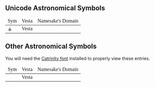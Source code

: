 

<style>
td {font-family: Catrinity;}
</style>

## Unicode Astronomical Symbols

<table style="font: Catrinity">
    <thead>
    <tr>
        <td>Sym</td>
        <td>Vesta</td>
        <td>Namesake's Domain</td>
    </tr>
    </thead>
    <tr>
        <td>⚶</td>
        <td>Vesta</td>
        <td></td>
    </tr>
</table>



## Other Astronomical Symbols

You will need the [Catrinity font](http://catrinity-font.de/) installed to properly view these entries.

<table>
    <thead>
    <tr>
        <td>Sym</td>
        <td>Vesta</td>
        <td>Namesake's Domain</td>
    </tr>
    </thead>
    <tr>
        <td>&#xF5da; &#xF5da; </td>
        <td>Vesta</td>
        <td></td>
    </tr>
</table>


